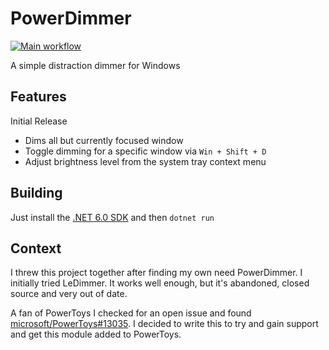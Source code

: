 # PowerDimmer

[![Main workflow](https://github.com/shayne/PowerDimmer/actions/workflows/workflow.yml/badge.svg)](https://github.com/shayne/PowerDimmer/releases/tag/main)

A simple distraction dimmer for Windows

## Features

Initial Release

* Dims all but currently focused window
* Toggle dimming for a specific window via `Win + Shift + D`
* Adjust brightness level from the system tray context menu

## Building

Just install the [.NET 6.0 SDK](https://dotnet.microsoft.com/en-us/download) and then `dotnet run` 

## Context

I threw this project together after finding my own need PowerDimmer. I initially tried LeDimmer. It works well enough, but it's abandoned, closed source and very out of date.

A fan of PowerToys I checked for an open issue and found [microsoft/PowerToys#13035](https://github.com/microsoft/PowerToys/issues/13035). I decided to write this to try and gain support and get this module added to PowerToys.